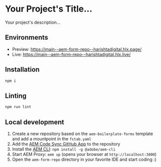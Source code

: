 # Your Project's Title...
Your project's description...

## Environments
- Preview: https://main--aem-form-repo--harishtadigital.hlx.page/
- Live: https://main--aem-form-repo--harishtadigital.hlx.live/

## Installation

```sh
npm i
```

## Linting

```sh
npm run lint
```

## Local development

1. Create a new repository based on the `aem-boilerplate-forms` template and add a mountpoint in the `fstab.yaml`
1. Add the [AEM Code Sync GitHub App](https://github.com/apps/aem-code-sync) to the repository
1. Install the [AEM CLI](https://github.com/adobe/helix-cli): `npm install -g @adobe/aem-cli`
1. Start AEM Proxy: `aem up` (opens your browser at `http://localhost:3000`)
1. Open the `aem-form-repo` directory in your favorite IDE and start coding :)
